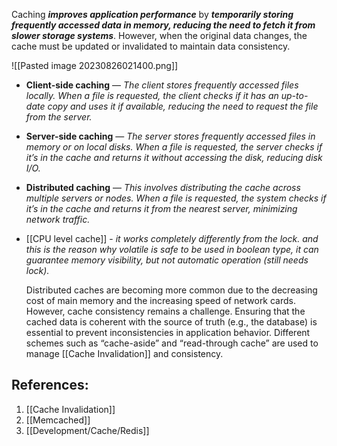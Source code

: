 Caching ***improves application performance*** by ***temporarily storing frequently accessed data in memory, reducing the need to fetch it from slower storage systems***. However, when the original data changes, the cache must be updated or invalidated to maintain data consistency.

![[Pasted image 20230826021400.png]]

- **Client-side caching** — *The client stores frequently accessed files locally. When a file is requested, the client checks if it has an up-to-date copy and uses it if available, reducing the need to request the file from the server.*
- **Server-side caching** — *The server stores frequently accessed files in memory or on local disks. When a file is requested, the server checks if it’s in the cache and returns it without accessing the disk, reducing disk I/O.*
- **Distributed caching** — *This involves distributing the cache across multiple servers or nodes. When a file is requested, the system checks if it’s in the cache and returns it from the nearest server, minimizing network traffic.*
- [[CPU level cache]] - *it works completely differently from the lock. and this is the reason why volatile is safe to be used in boolean type, it can guarantee memory visibility, but not automatic operation (still needs lock).*
  
  Distributed caches are becoming more common due to the decreasing cost of main memory and the increasing speed of network cards. However, cache consistency remains a challenge. Ensuring that the cached data is coherent with the source of truth (e.g., the database) is essential to prevent inconsistencies in application behavior. Different schemes such as “cache-aside” and “read-through cache” are used to manage [[Cache Invalidation]] and consistency.

## References:
1. [[Cache Invalidation]]
2. [[Memcached]]
3. [[Development/Cache/Redis]]
